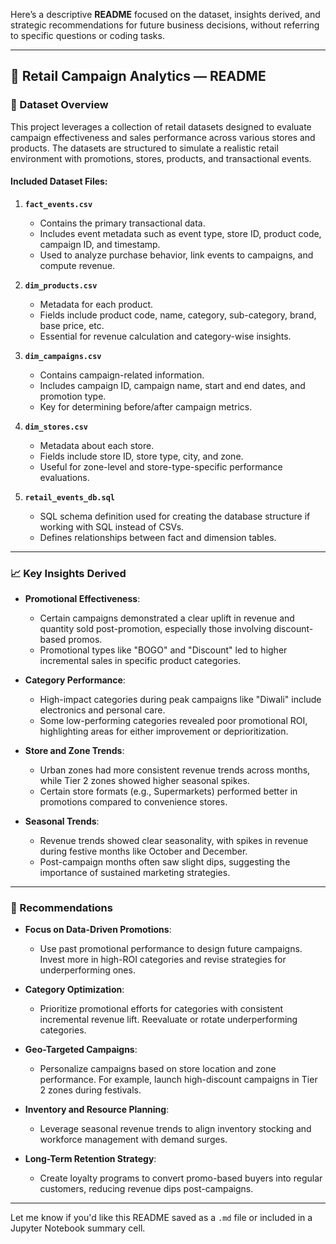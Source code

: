 Here’s a descriptive **README** focused on the dataset, insights derived, and strategic recommendations for future business decisions, without referring to specific questions or coding tasks.

---

## 📁 Retail Campaign Analytics — README

### 📂 Dataset Overview

This project leverages a collection of retail datasets designed to evaluate campaign effectiveness and sales performance across various stores and products. The datasets are structured to simulate a realistic retail environment with promotions, stores, products, and transactional events.

#### Included Dataset Files:

1. **`fact_events.csv`**
   - Contains the primary transactional data.
   - Includes event metadata such as event type, store ID, product code, campaign ID, and timestamp.
   - Used to analyze purchase behavior, link events to campaigns, and compute revenue.

2. **`dim_products.csv`**
   - Metadata for each product.
   - Fields include product code, name, category, sub-category, brand, base price, etc.
   - Essential for revenue calculation and category-wise insights.

3. **`dim_campaigns.csv`**
   - Contains campaign-related information.
   - Includes campaign ID, campaign name, start and end dates, and promotion type.
   - Key for determining before/after campaign metrics.

4. **`dim_stores.csv`**
   - Metadata about each store.
   - Fields include store ID, store type, city, and zone.
   - Useful for zone-level and store-type-specific performance evaluations.

5. **`retail_events_db.sql`**
   - SQL schema definition used for creating the database structure if working with SQL instead of CSVs.
   - Defines relationships between fact and dimension tables.

---

### 📈 Key Insights Derived

- **Promotional Effectiveness**:
  - Certain campaigns demonstrated a clear uplift in revenue and quantity sold post-promotion, especially those involving discount-based promos.
  - Promotional types like "BOGO" and "Discount" led to higher incremental sales in specific product categories.

- **Category Performance**:
  - High-impact categories during peak campaigns like "Diwali" include electronics and personal care.
  - Some low-performing categories revealed poor promotional ROI, highlighting areas for either improvement or deprioritization.

- **Store and Zone Trends**:
  - Urban zones had more consistent revenue trends across months, while Tier 2 zones showed higher seasonal spikes.
  - Certain store formats (e.g., Supermarkets) performed better in promotions compared to convenience stores.

- **Seasonal Trends**:
  - Revenue trends showed clear seasonality, with spikes in revenue during festive months like October and December.
  - Post-campaign months often saw slight dips, suggesting the importance of sustained marketing strategies.

---

### 📌 Recommendations

- **Focus on Data-Driven Promotions**:
  - Use past promotional performance to design future campaigns. Invest more in high-ROI categories and revise strategies for underperforming ones.

- **Category Optimization**:
  - Prioritize promotional efforts for categories with consistent incremental revenue lift. Reevaluate or rotate underperforming categories.

- **Geo-Targeted Campaigns**:
  - Personalize campaigns based on store location and zone performance. For example, launch high-discount campaigns in Tier 2 zones during festivals.

- **Inventory and Resource Planning**:
  - Leverage seasonal revenue trends to align inventory stocking and workforce management with demand surges.

- **Long-Term Retention Strategy**:
  - Create loyalty programs to convert promo-based buyers into regular customers, reducing revenue dips post-campaigns.

---

Let me know if you'd like this README saved as a `.md` file or included in a Jupyter Notebook summary cell.
